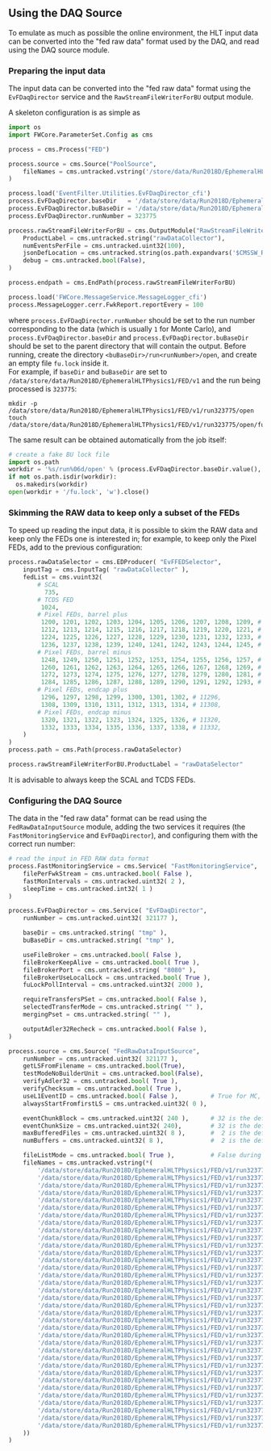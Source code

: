 ## Using the DAQ Source

To emulate as much as possible the online environment, the HLT input data can be converted into the "fed raw data"
format used by the DAQ, and read using the DAQ source module.

### Preparing the input data

The input data can be converted into the "fed raw data" format using the `EvFDaqDirector` service and the 
`RawStreamFileWriterForBU` output module.

A skeleton configuration is as simple as
```python
import os
import FWCore.ParameterSet.Config as cms

process = cms.Process("FED")

process.source = cms.Source("PoolSource",
    fileNames = cms.untracked.vstring('/store/data/Run2018D/EphemeralHLTPhysics1/RAW/v1/000/323/775/00000/A27DFA33-8FCB-BE42-A2D2-1A396EEE2B6E.root')
)

process.load('EventFilter.Utilities.EvFDaqDirector_cfi')
process.EvFDaqDirector.baseDir   = '/data/store/data/Run2018D/EphemeralHLTPhysics1/FED/v1'
process.EvFDaqDirector.buBaseDir = '/data/store/data/Run2018D/EphemeralHLTPhysics1/FED/v1'
process.EvFDaqDirector.runNumber = 323775

process.rawStreamFileWriterForBU = cms.OutputModule("RawStreamFileWriterForBU",
    ProductLabel = cms.untracked.string("rawDataCollector"),
    numEventsPerFile = cms.untracked.uint32(100),
    jsonDefLocation = cms.untracked.string(os.path.expandvars('$CMSSW_RELEASE_BASE/src/EventFilter/Utilities/plugins/budef.jsd')),
    debug = cms.untracked.bool(False),
)

process.endpath = cms.EndPath(process.rawStreamFileWriterForBU)

process.load('FWCore.MessageService.MessageLogger_cfi')
process.MessageLogger.cerr.FwkReport.reportEvery = 100
```

where `process.EvFDaqDirector.runNumber` should be set to the run number corresponding to the data (which is usually
`1` for Monte Carlo), and `process.EvFDaqDirector.baseDir` and `process.EvFDaqDirector.buBaseDir` should be set to the
parent directory that will contain the output. Before running, create the directory `<buBaseDir>/run<runNumber>/open`,
and create an empty file `fu.lock` inside it.  
For example, if `baseDir` and `buBaseDir` are set to `/data/store/data/Run2018D/EphemeralHLTPhysics1/FED/v1` and the run
being processed is `323775`:
```
mkdir -p /data/store/data/Run2018D/EphemeralHLTPhysics1/FED/v1/run323775/open
touch /data/store/data/Run2018D/EphemeralHLTPhysics1/FED/v1/run323775/open/fu.lock
```

The same result can be obtained automatically from the job itself:
```python
# create a fake BU lock file
import os.path
workdir = '%s/run%06d/open' % (process.EvFDaqDirector.baseDir.value(), process.EvFDaqDirector.runNumber.value())
if not os.path.isdir(workdir):
  os.makedirs(workdir)
open(workdir + '/fu.lock', 'w').close()
```


### Skimming the RAW data to keep only a subset of the FEDs

To speed up reading the input data, it is possible to skim the RAW data and keep only the FEDs one is interested in;
for example, to keep only the Pixel FEDs, add to the previous configuration:

```python
process.rawDataSelector = cms.EDProducer( "EvFFEDSelector",
    inputTag = cms.InputTag( "rawDataCollector" ),
    fedList = cms.vuint32(
        # SCAL
          735,
        # TCDS FED
         1024,
        # Pixel FEDs, barrel plus
         1200, 1201, 1202, 1203, 1204, 1205, 1206, 1207, 1208, 1209, # 11200,
         1212, 1213, 1214, 1215, 1216, 1217, 1218, 1219, 1220, 1221, # 11212,
         1224, 1225, 1226, 1227, 1228, 1229, 1230, 1231, 1232, 1233, # 11224,
         1236, 1237, 1238, 1239, 1240, 1241, 1242, 1243, 1244, 1245, # 11236,
        # Pixel FEDs, barrel minus
         1248, 1249, 1250, 1251, 1252, 1253, 1254, 1255, 1256, 1257, # 11248,
         1260, 1261, 1262, 1263, 1264, 1265, 1266, 1267, 1268, 1269, # 11260,
         1272, 1273, 1274, 1275, 1276, 1277, 1278, 1279, 1280, 1281, # 11272,
         1284, 1285, 1286, 1287, 1288, 1289, 1290, 1291, 1292, 1293, # 11284,
        # Pixel FEDs, endcap plus
         1296, 1297, 1298, 1299, 1300, 1301, 1302, # 11296,
         1308, 1309, 1310, 1311, 1312, 1313, 1314, # 11308,
        # Pixel FEDs, endcap minus
         1320, 1321, 1322, 1323, 1324, 1325, 1326, # 11320,
         1332, 1333, 1334, 1335, 1336, 1337, 1338, # 11332,
    )
)
process.path = cms.Path(process.rawDataSelector)

process.rawStreamFileWriterForBU.ProductLabel = "rawDataSelector"
```

It is advisable to always keep the SCAL and TCDS FEDs.


### Configuring the DAQ Source

The data in the "fed raw data" format can be read using the `FedRawDataInputSource` module, adding the two services
it requires (the `FastMonitoringService` and `EvFDaqDirector`), and configuring them with the correct run number:
```python
# read the input in FED RAW data format
process.FastMonitoringService = cms.Service( "FastMonitoringService",
    filePerFwkStream = cms.untracked.bool( False ),
    fastMonIntervals = cms.untracked.uint32( 2 ),
    sleepTime = cms.untracked.int32( 1 )
)

process.EvFDaqDirector = cms.Service( "EvFDaqDirector",
    runNumber = cms.untracked.uint32( 321177 ),

    baseDir = cms.untracked.string( "tmp" ),
    buBaseDir = cms.untracked.string( "tmp" ),

    useFileBroker = cms.untracked.bool( False ),
    fileBrokerKeepAlive = cms.untracked.bool( True ),
    fileBrokerPort = cms.untracked.string( "8080" ),
    fileBrokerUseLocalLock = cms.untracked.bool( True ),
    fuLockPollInterval = cms.untracked.uint32( 2000 ),

    requireTransfersPSet = cms.untracked.bool( False ),
    selectedTransferMode = cms.untracked.string( "" ),
    mergingPset = cms.untracked.string( "" ),

    outputAdler32Recheck = cms.untracked.bool( False ),
)

process.source = cms.Source( "FedRawDataInputSource",
    runNumber = cms.untracked.uint32( 321177 ),
    getLSFromFilename = cms.untracked.bool(True),
    testModeNoBuilderUnit = cms.untracked.bool(False),
    verifyAdler32 = cms.untracked.bool( True ),
    verifyChecksum = cms.untracked.bool( True ),
    useL1EventID = cms.untracked.bool( False ),         # True for MC, False is the default during data taking
    alwaysStartFromfirstLS = cms.untracked.uint32( 0 ),

    eventChunkBlock = cms.untracked.uint32( 240 ),      # 32 is the default during data taking
    eventChunkSize = cms.untracked.uint32( 240),        # 32 is the default during data taking
    maxBufferedFiles = cms.untracked.uint32( 8 ),       #  2 is the default during data taking
    numBuffers = cms.untracked.uint32( 8 ),             #  2 is the default during data taking

    fileListMode = cms.untracked.bool( True ),          # False during data taking
    fileNames = cms.untracked.vstring(*(
        '/data/store/data/Run2018D/EphemeralHLTPhysics1/FED/v1/run323775/run323775_ls0053_index000000.raw',
        '/data/store/data/Run2018D/EphemeralHLTPhysics1/FED/v1/run323775/run323775_ls0053_index000001.raw',
        '/data/store/data/Run2018D/EphemeralHLTPhysics1/FED/v1/run323775/run323775_ls0053_index000002.raw',
        '/data/store/data/Run2018D/EphemeralHLTPhysics1/FED/v1/run323775/run323775_ls0053_index000003.raw',
        '/data/store/data/Run2018D/EphemeralHLTPhysics1/FED/v1/run323775/run323775_ls0053_index000004.raw',
        '/data/store/data/Run2018D/EphemeralHLTPhysics1/FED/v1/run323775/run323775_ls0053_index000005.raw',
        '/data/store/data/Run2018D/EphemeralHLTPhysics1/FED/v1/run323775/run323775_ls0053_index000006.raw',
        '/data/store/data/Run2018D/EphemeralHLTPhysics1/FED/v1/run323775/run323775_ls0053_index000007.raw',
        '/data/store/data/Run2018D/EphemeralHLTPhysics1/FED/v1/run323775/run323775_ls0053_index000008.raw',
        '/data/store/data/Run2018D/EphemeralHLTPhysics1/FED/v1/run323775/run323775_ls0053_index000009.raw',
        '/data/store/data/Run2018D/EphemeralHLTPhysics1/FED/v1/run323775/run323775_ls0053_index000010.raw',
        '/data/store/data/Run2018D/EphemeralHLTPhysics1/FED/v1/run323775/run323775_ls0053_index000011.raw',
        '/data/store/data/Run2018D/EphemeralHLTPhysics1/FED/v1/run323775/run323775_ls0053_index000012.raw',
        '/data/store/data/Run2018D/EphemeralHLTPhysics1/FED/v1/run323775/run323775_ls0053_index000013.raw',
        '/data/store/data/Run2018D/EphemeralHLTPhysics1/FED/v1/run323775/run323775_ls0053_index000014.raw',
        '/data/store/data/Run2018D/EphemeralHLTPhysics1/FED/v1/run323775/run323775_ls0053_index000015.raw',
        '/data/store/data/Run2018D/EphemeralHLTPhysics1/FED/v1/run323775/run323775_ls0053_index000016.raw',
        '/data/store/data/Run2018D/EphemeralHLTPhysics1/FED/v1/run323775/run323775_ls0053_index000017.raw',
        '/data/store/data/Run2018D/EphemeralHLTPhysics1/FED/v1/run323775/run323775_ls0054_index000000.raw',
        '/data/store/data/Run2018D/EphemeralHLTPhysics1/FED/v1/run323775/run323775_ls0054_index000001.raw',
        '/data/store/data/Run2018D/EphemeralHLTPhysics1/FED/v1/run323775/run323775_ls0054_index000002.raw',
        '/data/store/data/Run2018D/EphemeralHLTPhysics1/FED/v1/run323775/run323775_ls0054_index000003.raw',
        '/data/store/data/Run2018D/EphemeralHLTPhysics1/FED/v1/run323775/run323775_ls0054_index000004.raw',
        '/data/store/data/Run2018D/EphemeralHLTPhysics1/FED/v1/run323775/run323775_ls0054_index000005.raw',
        '/data/store/data/Run2018D/EphemeralHLTPhysics1/FED/v1/run323775/run323775_ls0054_index000006.raw',
        '/data/store/data/Run2018D/EphemeralHLTPhysics1/FED/v1/run323775/run323775_ls0054_index000007.raw',
        '/data/store/data/Run2018D/EphemeralHLTPhysics1/FED/v1/run323775/run323775_ls0054_index000008.raw',
        '/data/store/data/Run2018D/EphemeralHLTPhysics1/FED/v1/run323775/run323775_ls0054_index000009.raw',
        '/data/store/data/Run2018D/EphemeralHLTPhysics1/FED/v1/run323775/run323775_ls0054_index000010.raw',
        '/data/store/data/Run2018D/EphemeralHLTPhysics1/FED/v1/run323775/run323775_ls0054_index000011.raw',
        '/data/store/data/Run2018D/EphemeralHLTPhysics1/FED/v1/run323775/run323775_ls0054_index000012.raw',
        '/data/store/data/Run2018D/EphemeralHLTPhysics1/FED/v1/run323775/run323775_ls0054_index000013.raw',
        '/data/store/data/Run2018D/EphemeralHLTPhysics1/FED/v1/run323775/run323775_ls0054_index000014.raw',
        '/data/store/data/Run2018D/EphemeralHLTPhysics1/FED/v1/run323775/run323775_ls0054_index000015.raw',
        '/data/store/data/Run2018D/EphemeralHLTPhysics1/FED/v1/run323775/run323775_ls0054_index000016.raw',
    ))
)

```
